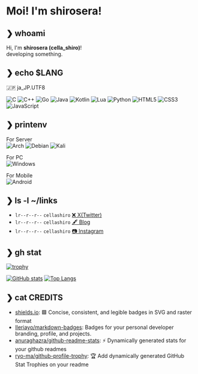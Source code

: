 # Moi! I'm shirosera!

## ❯ whoami

Hi, I'm **shirosera (cella_shiro)**!  
developing something.

## ❯ echo $LANG

🇯🇵 ja_JP.UTF8  

![C](https://img.shields.io/badge/c-%2300599C.svg?style=for-the-badge&logo=c&logoColor=white)
![C++](https://img.shields.io/badge/c++-%2300599C.svg?style=for-the-badge&logo=c%2B%2B&logoColor=white)
![Go](https://img.shields.io/badge/go-%2300ADD8.svg?style=for-the-badge&logo=go&logoColor=white)
![Java](https://img.shields.io/badge/java-%23ED8B00.svg?style=for-the-badge&logo=openjdk&logoColor=white)
![Kotlin](https://img.shields.io/badge/kotlin-%237F52FF.svg?style=for-the-badge&logo=kotlin&logoColor=white)
![Lua](https://img.shields.io/badge/lua-%232C2D72.svg?style=for-the-badge&logo=lua&logoColor=white)
![Python](https://img.shields.io/badge/python-3670A0?style=for-the-badge&logo=python&logoColor=ffdd54)
![HTML5](https://img.shields.io/badge/html5-%23E34F26.svg?style=for-the-badge&logo=html5&logoColor=white)
![CSS3](https://img.shields.io/badge/css3-%231572B6.svg?style=for-the-badge&logo=css3&logoColor=white)
![JavaScript](https://img.shields.io/badge/javascript-%23323330.svg?style=for-the-badge&logo=javascript&logoColor=%23F7DF1E)

## ❯ printenv

For Server  
![Arch](https://img.shields.io/badge/Arch%20Linux-1793D1?logo=arch-linux&logoColor=fff&style=for-the-badge)
![Debian](https://img.shields.io/badge/Debian-D70A53?style=for-the-badge&logo=debian&logoColor=white)
![Kali](https://img.shields.io/badge/Kali-268BEE?style=for-the-badge&logo=kalilinux&logoColor=white)
  
For PC  
![Windows](https://img.shields.io/badge/Windows-0078D6?style=for-the-badge&logo=windows&logoColor=white)

For Mobile  
![Android](https://img.shields.io/badge/Android-3DDC84?style=for-the-badge&logo=android&logoColor=white)

## ❯ ls -l ~/links

- `lr--r--r--` `cellashiro` [❌ X(Twitter)](https://twitter.com/cella_shiro)
- `lr--r--r--` `cellashiro` [🖋️ Blog]()
- `lr--r--r--` `cellashiro` [📷 Instagram](https://instagram.com/)

## ❯ gh stat

[![trophy](https://github-profile-trophy.vercel.app/?username=shirosera&theme=onedar)](https://github.com/ryo-ma/github-profile-trophy)
  
[![GitHub stats](https://github-readme-stats.vercel.app/api?username=shirosera&theme=algolia&count_private=true&show_icons=true)](https://github.com/anuraghazra/github-readme-stats)
[![Top Langs](https://github-readme-stats.vercel.app/api/top-langs/?username=shirosera&layout=compact&theme=algolia&exclude_repo=old-blog&size_weight=0.5&langs_count=10&count_weight=0.5&count_private=true&show_icons=true)](https://github.com/anuraghazra/github-readme-stats)


## ❯ cat CREDITS

- [shields.io](https://github.com/badges/shields): 🟩 Concise, consistent, and legible badges in SVG and raster format
- [Ileriayo/markdown-badges](https://github.com/Ileriayo/markdown-badges): Badges for your personal developer branding, profile, and projects.
- [anuraghazra/github-readme-stats](https://github.com/anuraghazra/github-readme-stats): ⚡ Dynamically generated stats for your github readmes
- [ryo-ma/github-profile-trophy](https://github.com/ryo-ma/github-profile-trophy): 🏆 Add dynamically generated GitHub Stat Trophies on your readme

